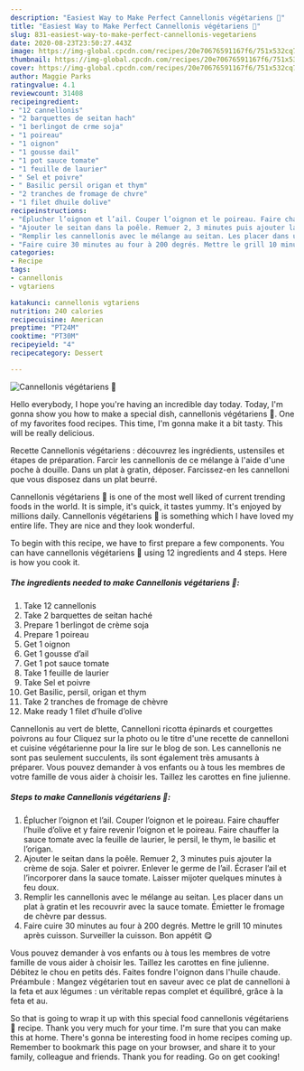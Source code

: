 ```yaml
---
description: "Easiest Way to Make Perfect Cannellonis végétariens 🌱"
title: "Easiest Way to Make Perfect Cannellonis végétariens 🌱"
slug: 831-easiest-way-to-make-perfect-cannellonis-vegetariens
date: 2020-08-23T23:50:27.443Z
image: https://img-global.cpcdn.com/recipes/20e70676591167f6/751x532cq70/cannellonis-vegetariens-🌱-photo-principale-de-la-recette.jpg
thumbnail: https://img-global.cpcdn.com/recipes/20e70676591167f6/751x532cq70/cannellonis-vegetariens-🌱-photo-principale-de-la-recette.jpg
cover: https://img-global.cpcdn.com/recipes/20e70676591167f6/751x532cq70/cannellonis-vegetariens-🌱-photo-principale-de-la-recette.jpg
author: Maggie Parks
ratingvalue: 4.1
reviewcount: 31408
recipeingredient:
- "12 cannellonis"
- "2 barquettes de seitan hach"
- "1 berlingot de crme soja"
- "1 poireau"
- "1 oignon"
- "1 gousse dail"
- "1 pot sauce tomate"
- "1 feuille de laurier"
- " Sel et poivre"
- " Basilic persil origan et thym"
- "2 tranches de fromage de chvre"
- "1 filet dhuile dolive"
recipeinstructions:
- "Éplucher l’oignon et l’ail. Couper l’oignon et le poireau. Faire chauffer l’huile d’olive et y faire revenir l’oignon et le poireau. Faire chauffer la sauce tomate avec la feuille de laurier, le persil, le thym, le basilic et l’origan."
- "Ajouter le seitan dans la poêle. Remuer 2, 3 minutes puis ajouter la crème de soja. Saler et poivrer. Enlever le germe de l’ail. Écraser l’ail et l’incorporer dans la sauce tomate. Laisser mijoter quelques minutes à feu doux."
- "Remplir les cannellonis avec le mélange au seitan. Les placer dans un plat à gratin et les recouvrir avec la sauce tomate. Émietter le fromage de chèvre par dessus."
- "Faire cuire 30 minutes au four à 200 degrés. Mettre le grill 10 minutes après cuisson. Surveiller la cuisson. Bon appétit 😋"
categories:
- Recipe
tags:
- cannellonis
- vgtariens

katakunci: cannellonis vgtariens 
nutrition: 240 calories
recipecuisine: American
preptime: "PT24M"
cooktime: "PT30M"
recipeyield: "4"
recipecategory: Dessert

---
```



![Cannellonis végétariens 🌱](https://img-global.cpcdn.com/recipes/20e70676591167f6/751x532cq70/cannellonis-vegetariens-🌱-photo-principale-de-la-recette.jpg)

Hello everybody, I hope you're having an incredible day today. Today, I'm gonna show you how to make a special dish, cannellonis végétariens 🌱. One of my favorites food recipes. This time, I'm gonna make it a bit tasty. This will be really delicious.

Recette Cannellonis végétariens : découvrez les ingrédients, ustensiles et étapes de préparation. Farcir les cannellonis de ce mélange à l&#39;aide d&#39;une poche à douille. Dans un plat à gratin, déposer. Farcissez-en les cannelloni que vous disposez dans un plat beurré.

Cannellonis végétariens 🌱 is one of the most well liked of current trending foods in the world. It is simple, it's quick, it tastes yummy. It's enjoyed by millions daily. Cannellonis végétariens 🌱 is something which I have loved my entire life. They are nice and they look wonderful.


To begin with this recipe, we have to first prepare a few components. You can have cannellonis végétariens 🌱 using 12 ingredients and 4 steps. Here is how you cook it.

<!--inarticleads1-->

##### The ingredients needed to make Cannellonis végétariens 🌱:

1. Take 12 cannellonis
1. Take 2 barquettes de seitan haché
1. Prepare 1 berlingot de crème soja
1. Prepare 1 poireau
1. Get 1 oignon
1. Get 1 gousse d’ail
1. Get 1 pot sauce tomate
1. Take 1 feuille de laurier
1. Take  Sel et poivre
1. Get  Basilic, persil, origan et thym
1. Take 2 tranches de fromage de chèvre
1. Make ready 1 filet d’huile d’olive


Cannellonis au vert de blette, Cannelloni ricotta épinards et courgettes poivrons au four Cliquez sur la photo ou le titre d&#39;une recette de cannelloni et cuisine végétarienne pour la lire sur le blog de son. Les cannellonis ne sont pas seulement succulents, ils sont également très amusants à préparer. Vous pouvez demander à vos enfants ou à tous les membres de votre famille de vous aider à choisir les. Taillez les carottes en fine julienne. 

<!--inarticleads2-->

##### Steps to make Cannellonis végétariens 🌱:

1. Éplucher l’oignon et l’ail. Couper l’oignon et le poireau. Faire chauffer l’huile d’olive et y faire revenir l’oignon et le poireau. Faire chauffer la sauce tomate avec la feuille de laurier, le persil, le thym, le basilic et l’origan.
1. Ajouter le seitan dans la poêle. Remuer 2, 3 minutes puis ajouter la crème de soja. Saler et poivrer. Enlever le germe de l’ail. Écraser l’ail et l’incorporer dans la sauce tomate. Laisser mijoter quelques minutes à feu doux.
1. Remplir les cannellonis avec le mélange au seitan. Les placer dans un plat à gratin et les recouvrir avec la sauce tomate. Émietter le fromage de chèvre par dessus.
1. Faire cuire 30 minutes au four à 200 degrés. Mettre le grill 10 minutes après cuisson. Surveiller la cuisson. Bon appétit 😋


Vous pouvez demander à vos enfants ou à tous les membres de votre famille de vous aider à choisir les. Taillez les carottes en fine julienne. Débitez le chou en petits dés. Faites fondre l&#39;oignon dans l&#39;huile chaude. Préambule : Mangez végétarien tout en saveur avec ce plat de cannelloni à la feta et aux légumes : un véritable repas complet et équilibré, grâce à la feta et au. 

So that is going to wrap it up with this special food cannellonis végétariens 🌱 recipe. Thank you very much for your time. I'm sure that you can make this at home. There's gonna be interesting food in home recipes coming up. Remember to bookmark this page on your browser, and share it to your family, colleague and friends. Thank you for reading. Go on get cooking!
